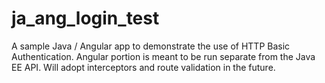 # ja_ang_login_test
A sample Java / Angular app to demonstrate the use of HTTP Basic Authentication. Angular portion is meant to be run separate from the Java EE API. Will adopt interceptors and route validation in the future.
